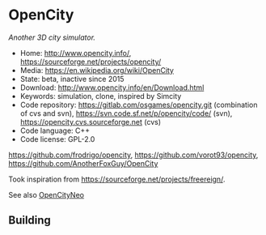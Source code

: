 # OpenCity

_Another 3D city simulator._

- Home: http://www.opencity.info/, https://sourceforge.net/projects/opencity/
- Media: https://en.wikipedia.org/wiki/OpenCity
- State: beta, inactive since 2015
- Download: http://www.opencity.info/en/Download.html
- Keywords: simulation, clone, inspired by Simcity
- Code repository: https://gitlab.com/osgames/opencity.git (combination of cvs and svn), https://svn.code.sf.net/p/opencity/code/ (svn), https://opencity.cvs.sourceforge.net (cvs)
- Code language: C++
- Code license: GPL-2.0

https://github.com/frodrigo/opencity, https://github.com/vorot93/opencity, https://github.com/AnotherFoxGuy/OpenCity

Took inspiration from https://sourceforge.net/projects/freereign/.

See also [OpenCityNeo](https://github.com/icecoolinux/opencityneo)

## Building

